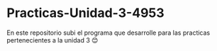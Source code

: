 # Practicas-Unidad-3-4953
En este repositorio subi el programa que desarrolle para las practicas pertenecientes a la unidad 3 😊
